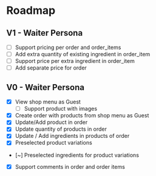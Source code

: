 # Roadmap

## V1 - Waiter Persona

- [ ] Support pricing per order and order_items
- [ ] Add extra quantity of existing ingredient in order_item
- [ ] Support price per extra ingredient in order_item
- [ ] Add separate price for order

## V0 - Waiter Persona

- [x] View shop menu as Guest
  - [ ] Support product with images
- [x] Create order with products from shop menu as Guest
- [x] Update/Add product in order
- [x] Update quantity of products in order
- [x] Update / Add ingredients in products of order
- [x] Preselected product variations
- [~] Preselected ingredients for product variations
- [x] Support comments in order and order items
